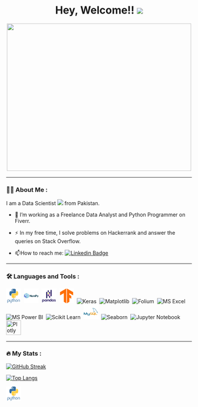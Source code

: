 <div id="header" align="center">
 
  <div id="badges">
 </div>
<h1>
  Hey, Welcome!!
  <img src="https://media.giphy.com/media/hvRJCLFzcasrR4ia7z/giphy.gif" width="30px"/>
  
</h1>
</div>
<div align="center">
  <img src="https://media.giphy.com/media/qgQUggAC3Pfv687qPC/giphy.gif" width="500" height="400"/>
</div>

---

### :man_technologist: About Me :
I am a Data Scientist <img src="https://media.giphy.com/media/WUlplcMpOCEmTGBtBW/giphy.gif" width="30"> from Pakistan.
- :telescope: I’m working as a Freelance Data Analyst and Python Programmer on Fiverr.

- :zap: In my free time, I solve problems on Hackerrank and answer the queries on Stack Overflow.

- :mailbox:How to reach me: [![Linkedin Badge](https://img.shields.io/badge/-LinkedIn-blue?style=flat&logo=Linkedin&logoColor=white)](https://www.linkedin.com/in/mujtaba-mateen-4258971b8/)
---

### :hammer_and_wrench: Languages and Tools :
<div>
  <img src="https://github.com/devicons/devicon/blob/master/icons/python/python-original-wordmark.svg" title="Python" alt="Python" width="40" height="40"/>&nbsp;
  <img src="https://github.com/devicons/devicon/blob/master/icons/numpy/numpy-original-wordmark.svg" title="NumPy" alt="NumPy" width="40" height="40"/>&nbsp;
  <img src="https://github.com/devicons/devicon/blob/master/icons/pandas/pandas-original-wordmark.svg" title="Pandas" alt="Pandas" width="40" height="40"/>&nbsp;
  <img src="https://github.com/devicons/devicon/blob/master/icons/tensorflow/tensorflow-original.svg" title="Tensorflow" alt="Tensorflow" width="40" height="40"/>&nbsp;
  <img src="https://upload.wikimedia.org/wikipedia/commons/thumb/a/ae/Keras_logo.svg/2048px-Keras_logo.svg.png" title="Keras" alt="Keras" width="40" height="40"/>&nbsp;
  <img src="https://upload.wikimedia.org/wikipedia/commons/thumb/0/01/Created_with_Matplotlib-logo.svg/1024px-Created_with_Matplotlib-logo.svg.png"  title="Matplotlib" alt="Matplotlib" width="40" height="40"/>&nbsp;
  <img src="https://warehouse-camo.ingress.cmh1.psfhosted.org/a1cecb3cdad8b27da8b7cd1a6622bc900ef79907/687474703a2f2f6661726d332e737461746963666c69636b722e636f6d2f323836302f383735343636313038315f633430653561323134635f6f2e6a7067" title="Folium" alt="Folium" width="40" height="40"/>&nbsp;
  <img src="https://w7.pngwing.com/pngs/117/809/png-transparent-microsoft-excel-training-computer-software-microsoft-office-excel-template-angle-text-thumbnail.png" title="MS Excel" alt="MS Excel" width="40" height="40"/>&nbsp;
  <img src="https://connectoricons-prod.azureedge.net/releases/v1.0.1578/1.0.1578.2813/powerbi/icon.png" title="MS Power BI" alt="MS Power BI" width="40" height="40"/>&nbsp;
  <img src="https://1.bp.blogspot.com/-IbFQUi1VE3U/X_wdvhQhq8I/AAAAAAAAARQ/ouNmnRcDlNQ_PiQ4rGHDGqbKhCOG5PXgACPcBGAYYCw/s750/scikit-learn-logo.png" title="Scikit Learn"  alt="Scikit Learn" width="40" height="40"/>&nbsp;
  <img src="https://github.com/devicons/devicon/blob/master/icons/mysql/mysql-original-wordmark.svg" title="MySQL"  alt="MySQL" width="40" height="40"/>&nbsp;
  <img src="https://seaborn.pydata.org/_images/logo-tall-lightbg.svg" title="Seaborn" alt="Seaborn" width="40" height="40"/>&nbsp;
  <img src="https://encrypted-tbn0.gstatic.com/images?q=tbn:ANd9GcSq6j4V9KQkbPMmOvOx7mdVgkLk8f-aDtZ9HyrF9mCOlBU6ryZAzjsOAoyiC0AcIyPZ2sI&usqp=CAU" title="Jupyter Notebook" alt="Jupyter Notebook" width="40" height="40"/>&nbsp;
  <img src="https://encrypted-tbn0.gstatic.com/images?q=tbn:ANd9GcQ44DnxF-DnRAQTiv-p-1VtJPfHsMLQIHGKBsPV1vpLakAouroZoiT1v9fzOFPwW5p3ek0&usqp=CAU" title="Plotly" **alt="Plotly" width="40" height="40"/>
</div>

---

### :fire: My Stats :
[![GitHub Streak](http://github-readme-streak-stats.herokuapp.com?user=Mujtaba523&theme=dark&background=000000)](https://git.io/streak-stats)

[![Top Langs](https://github-readme-stats.vercel.app/api/top-langs/?username=Mujtaba523&layout=compact&theme=vision-friendly-dark)](https://github.com/anuraghazra/github-readme-stats)

<div>
  <img src="https://github.com/devicons/devicon/blob/master/icons/python/python-original-wordmark.svg" title="Python" alt="Python" width="40" height="40"/>&nbsp;
</div>



